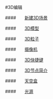 #3D编辑


####&emsp;&emsp;[新建3D场景](../New3DScene/zh.md)

####&emsp;&emsp;[3D模型](../3DModel/zh.md)

####&emsp;&emsp;[3D粒子](../3DParticle/zh.md) 

####&emsp;&emsp;[摄像机](../Camera/zh.md)

####&emsp;&emsp;[3D快捷键](../3DShortcutKey/zh.md) 

####&emsp;&emsp;[3D节点简介](../3DNode/zh.md) 

####&emsp;&emsp;[天空盒](../SkyBox/zh.md) 

####&emsp;&emsp;[光源](../Light/zh.md) 